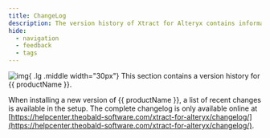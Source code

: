 ```yaml
---
title: ChangeLog
description: The version history of Xtract for Alteryx contains information about critical and breaking changes.
hide:
  - navigation
  - feedback
  - tags
---
```



![img](./assets/images/logos/theo-thumbs.png){ .lg .middle width="30px"} This section contains a version history for {{ productName }}.


When installing a new version of {{ productName }}, a list of recent changes is available in the setup.
The complete changelog is only available online at [https://helpcenter.theobald-software.com/xtract-for-alteryx/changelog/](https://helpcenter.theobald-software.com/xtract-for-alteryx/changelog/).

